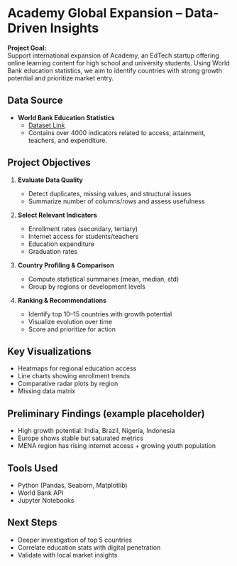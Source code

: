 #  Academy Global Expansion – Data-Driven Insights

**Project Goal:**  
Support international expansion of Academy, an EdTech startup offering online learning content for high school and university students. Using World Bank education statistics, we aim to identify countries with strong growth potential and prioritize market entry.

##  Data Source

- **World Bank Education Statistics**
  - [Dataset Link](https://datacatalog.worldbank.org/dataset/education-statistics)
  - Contains over 4000 indicators related to access, attainment, teachers, and expenditure.

##  Project Objectives

1. **Evaluate Data Quality**  
   - Detect duplicates, missing values, and structural issues  
   - Summarize number of columns/rows and assess usefulness

2. **Select Relevant Indicators**  
   - Enrollment rates (secondary, tertiary)
   - Internet access for students/teachers
   - Education expenditure
   - Graduation rates

3. **Country Profiling & Comparison**  
   - Compute statistical summaries (mean, median, std)  
   - Group by regions or development levels

4. **Ranking & Recommendations**  
   - Identify top 10–15 countries with growth potential  
   - Visualize evolution over time  
   - Score and prioritize for action

## Key Visualizations

- Heatmaps for regional education access
- Line charts showing enrollment trends
- Comparative radar plots by region
- Missing data matrix

##  Preliminary Findings (example placeholder)

- High growth potential: India, Brazil, Nigeria, Indonesia
- Europe shows stable but saturated metrics
- MENA region has rising internet access + growing youth population

##  Tools Used

- Python (Pandas, Seaborn, Matplotlib)
- World Bank API
- Jupyter Notebooks

##  Next Steps

- Deeper investigation of top 5 countries
- Correlate education stats with digital penetration
- Validate with local market insights


